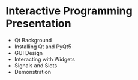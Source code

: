 # Interactive Programming Presentation
* Qt Background
* Installing Qt and PyQt5
* GUI Design
* Interacting with Widgets
* Signals and Slots
* Demonstration
